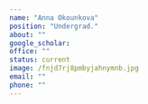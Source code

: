 ```yaml
---
name: "Anna Okounkova"
position: "Undergrad."
about: ""
google_scholar: 
office: ""
status: current
image: /fnjd7rj8pmbyjahnymnb.jpg
email: ""
phone: ""
---
```

